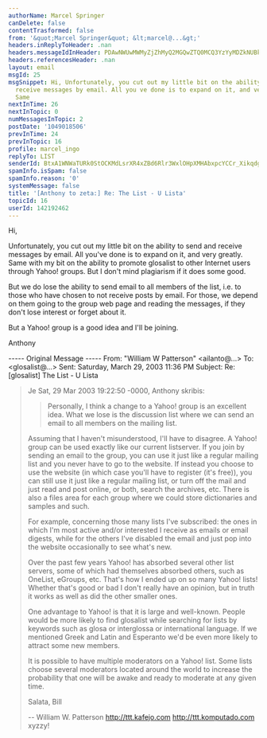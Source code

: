 ```yaml
---
authorName: Marcel Springer
canDelete: false
contentTrasformed: false
from: '&quot;Marcel Springer&quot; &lt;marcel@...&gt;'
headers.inReplyToHeader: .nan
headers.messageIdInHeader: PDAwNWUwMWMyZjZhMyQ2MGQwZTQ0MCQ3YzYyMDZkNUBkZWZhdWx0Pg==
headers.referencesHeader: .nan
layout: email
msgId: 25
msgSnippet: Hi, Unfortunately, you cut out my little bit on the ability to send and
  receive messages by email. All you ve done is to expand on it, and very greatly.
  Same
nextInTime: 26
nextInTopic: 0
numMessagesInTopic: 2
postDate: '1049018506'
prevInTime: 24
prevInTopic: 16
profile: marcel_ingo
replyTo: LIST
senderId: BtxA1WNWaTURk0StOCKMdLsrXR4xZBd6Rlr3WxlOHpXMHAbxpcYCCr_XikqdgE9Zfoz3dxGM1z_WOnYeCesyO35Je7i7I-Ig20pVyFsS
spamInfo.isSpam: false
spamInfo.reason: '0'
systemMessage: false
title: '[Anthony to zeta:] Re: The List - U Lista'
topicId: 16
userId: 142192462
---
```


Hi,

Unfortunately, you cut out my little bit on the ability to send and receive
messages by email. All you've done is to expand on it, and very greatly.
Same with my bit on the ability to promote glosalist to other Internet users
through Yahoo! groups. But I don't mind plagiarism if it does some good.

But we do lose the ability to send email to all members of the list, i.e. to
those who have chosen to not receive posts by email. For those, we depend on
them going to the group web page and reading the messages, if they don't
lose interest or forget about it.

But a Yahoo! group is a good idea and I'll be joining.

Anthony

----- Original Message -----
From: "William W Patterson" <ailanto@...>
To: <glosalist@...>
Sent: Saturday, March 29, 2003 11:36 PM
Subject: Re: [glosalist] The List - U Lista


> Je Sat, 29 Mar 2003 19:22:50 -0000, Anthony skribis:
>
> > Personally, I think a change to a Yahoo! group is an excellent idea.
What we
> > lose is the discussion list where we can send an email to all members on
the
> > mailing list.
>
> Assuming that I haven't misunderstood, I'll have to disagree.
> A Yahoo! group can be used exactly like our current listserver.
> If you join by sending an email to the group, you can use it
> just like a regular mailing list and you never have to go to
> the website. If instead you choose to use the website (in which
> case you'll have to register (it's free)), you can still use
> it just like a regular mailing list, or turn off the mail and
> just read and post online, or both, search the archives, etc.
> There is also a files area for each group where we could store
> dictionaries and samples and such.
>
> For example, concerning those many lists I've subscribed: the
> ones in which I'm most active and/or interested I receive as
> emails or email digests, while for the others I've disabled
> the email and just pop into the website occasionally to see
> what's new.
>
> Over the past few years Yahoo! has absorbed several other list
> servers, some of which had themselves absorbed others, such as
> OneList, eGroups, etc. That's how I ended up on so many Yahoo!
> lists! Whether that's good or bad I don't really have an opinion,
> but in truth it works as well as did the other smaller ones.
>
> One advantage to Yahoo! is that it is large and well-known. People
> would be more likely to find glosalist while searching for lists by
> keywords such as glosa or interglossa or international language.
> If we mentioned Greek and Latin and Esperanto we'd be even more
> likely to attract some new members.
>
> It is possible to have multiple moderators on a Yahoo! list. Some
> lists choose several moderators located around the world to increase
> the probability that one will be awake and ready to moderate at any
> given time.
>
> Salata,
> Bill
>
>
> --
> William W. Patterson
> http://ttt.kafejo.com
> http://ttt.komputado.com
> xyzzy!
>


